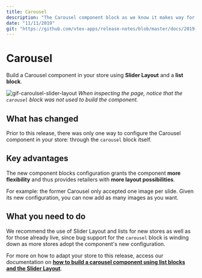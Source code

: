 ```yaml
---
title: Carousel 
description: "The Carousel component block as we know it makes way for a new Carousel configuration that uses Slider Layout. The more component flexibility, the more customization options available to you."
date: "11/11/2019"
git: "https://github.com/vtex-apps/release-notes/blob/master/docs/2019-week-43-44/carousel.md"
---
```


# Carousel 

Build a Carousel component in your store using **Slider Layout** and a **list block**. 

![gif-caroulsel-slider-layout](https://user-images.githubusercontent.com/52087100/68598106-ea34b500-047c-11ea-8f69-0b05cf81e6a1.gif)
_When inspecting the page, notice that the `carousel` block was not used to build the component._ 

## What has changed

Prior to this release, there was only one way to configure the Carousel component in your store: through the `carousel` block itself. 

## Key advantages 

The new component blocks configuration grants the component **more flexibility** and thus provides retailers with **more layout possibilities**.

For example: the former Carousel only accepted one image per slide. Given its new configuration, you can now add as many images as you want.

## What you need to do 

We recommend the use of Slider Layout and lists for new stores as well as for those already live, since bug support for the `carousel` block is winding down as more stores adopt the component's new configuration.

For more on how to adapt your store to this release, access our documentation on [**how to build a carousel component using list blocks and the Slider Layout**](https://vtex.io/docs/recipes/layout/building-a-carousel-through-lists-and-slider-layout).

